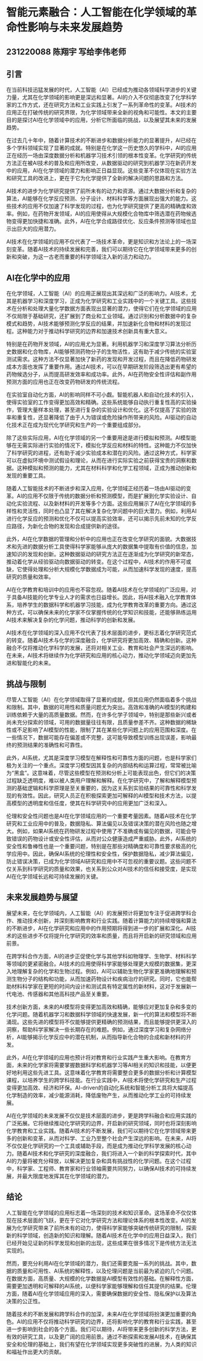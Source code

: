 # 智能元素融合：人工智能在化学领域的革命性影响与未来发展趋势
## 231220088 陈翔宇 写给李伟老师
## 引言
​	在当前科技迅猛发展的时代，人工智能（AI）已经成为推动各领域科学进步的关键力量，尤其在化学领域的影响更是深远和显著。AI的介入不仅彻底改变了化学科学家的工作方式，还在研究方法和工业实践上引发了一系列革命性的变革。AI技术的应用正在打破传统的研究界限，为化学领域带来全新的视角和可能性。本文的主要目的是探讨AI在化学领域中的应用，分析它所面临的挑战，以及展望其未来的发展趋势。

​	在过去几十年中，随着计算技术的不断进步和数据分析能力的显著提升，AI已经在多个学科领域实现了显著的成就。特别是在化学这一历史悠久的学科中，AI的应用正在经历一场由深度数据分析和机器学习技术引领的根本性变革。化学研究的传统方法正在被AI技术的普及和应用所改变，从数据驱动的研究到机器学习在新药开发中的应用，AI在化学领域的潜力和影响正日益显现。这些变革不仅体现在实验方法和研究工具的改进上，更在于它为化学提供了全新的解决问题的思路和方法。

​	AI技术的进步为化学研究提供了前所未有的动力和资源。通过大数据分析和复杂的算法，AI能够在化学反应预测、分子设计、材料科学等方面展现出强大的能力。这些技术的应用不仅加速了科学发现的过程，也为化学研究提供了更高的精确度和效率。例如，在药物开发领域，AI的应用使得从大规模化合物库中筛选潜在药物候选物变得更加快捷和准确。此外，AI在化学合成路径优化、反应条件预测等领域也显示出巨大的应用潜力。

​	AI技术在化学领域的应用不仅代表了一场技术革命，更是知识和方法论上的一场深刻变革。随着AI技术的持续发展和完善，我们可以期待它在化学领域带来更多的创新和突破，为这一古老而重要的科学领域注入新的活力和动力。

## AI在化学中的应用
​	在化学领域，人工智能（AI）的应用正展现出其深远和广泛的影响力。AI技术，尤其是机器学习和深度学习，正成为化学研究和工业实践中的一个关键工具。这些技术在分析和处理大量化学数据方面表现出显著的潜力，使得它们在化学领域的应用不仅局限于基础研究，还扩展到了商业和工业领域。通过识别和分析数据中的复杂模式和趋势，AI技术能够预测化学反应的结果，并加速新化合物和材料的发现过程。这种能力对于推动科学研究的边界和加速技术创新具有重大意义。

​	特别是在药物开发领域，AI的应用尤为显著。利用机器学习和深度学习算法分析历史数据和化合物库，AI能够预测药物分子的生物活性，这有助于减少传统的实验室测试需求。这种方法不仅显著加快了新药的发现和开发过程，而且在降低药物研发成本方面也发挥了重要作用。通过AI技术，可以在早期研发阶段筛选出更有希望的药物候选分子，从而提高研发效率和成功率。此外，AI在药物安全性评估和副作用预测方面的应用也正在改变药物研发的传统流程。

​	在实验室自动化方面，AI的影响同样不可小觑。智能机器人和自动化技术的引入，使得实验室的工作变得更加高效和精确。这些系统能够自动执行重复性高的实验操作，管理大量样本处理，甚至进行复杂的实验设计和优化。这不仅提高了实验的效率和重复性，还显著降低了由于人为错误或危险操作所带来的风险。AI驱动的自动化技术正在成为现代化学研究和生产的一个重要组成部分。

​	除了这些实际应用，AI在化学领域的另一个重要用途是进行模拟和预测。AI模型能够在无需实际进行实验的情况下，模拟化学反应和材料的特性。这种能力不仅加快了科学研究的进程，还有助于减少实验成本和潜在的风险。通过这种方式，科学家可以在虚拟环境中测试假设和理论，从而在进行实际实验之前获得宝贵的洞察和数据。这种模拟和预测的能力，尤其在材料科学和化学工程领域，正成为推动创新和发现的重要工具。

​	随着人工智能技术的不断进步和深入应用，化学领域正经历着一场由AI驱动的变革。AI的应用不仅限于传统的数据分析和预测模型，而是扩展到化学实验设计、自动化实验流程、以及新材料的开发等多个方面。这些应用展示了AI在化学领域的多样性和灵活性，同时也凸显了其在解决复杂化学问题中的巨大潜力。例如，利用AI进行化学反应的预测和优化不仅可以提高实验效率，还可以揭示先前未知的化学反应路径，为新化合物的发现和合成提供新的途径。

​	此外，AI在化学数据的管理和分析中的应用也正在改变化学研究的面貌。大数据技术和先进的数据分析工具使得科学家能够从庞大的数据集中提取有价值的信息，加速知识的发现和创新。这种数据驱动的研究方法正在逐渐成为化学研究的新常态，推动着化学从经验驱动向数据驱动的转变。在这个过程中，AI技术的作用不可或缺，它使得处理和分析大规模化学数据成为可能，从而加速科学发现的速度，提高研究的质量和效率。

​	AI在化学教育和培训中的应用也不容忽视。随着AI技术在化学领域的广泛应用，对于具备AI技能的化学专业人才的需求也日益增长。因此，将AI技术融入化学教育体系，培养学生的数据科学和机器学习技能，成为化学教育改革的重要方向。通过这种方式，可以确保未来的化学家不仅掌握传统的化学知识和技能，还能够熟练运用AI技术来解决复杂的化学问题，推动科学的创新和发展。

​	AI技术在化学领域的深入应用不仅代表了技术层面的进步，更标志着化学研究范式的转变。随着AI技术与化学的深度融合，化学研究将更加高效、精确和创新。这种融合不仅将推动化学科学的发展，还将对相关工业、教育和社会产生深远的影响。在未来，AI技术将继续作为化学研究和应用的核心动力，推动化学领域迈向更加先进和智能化的未来。

## 挑战与限制
​	尽管人工智能（AI）在化学领域取得了显著的成就，但其应用仍然面临着多个挑战和限制。其中，数据的可用性和质量问题尤为突出。高效和准确的AI模型的构建和训练依赖于大量的高质量数据。然而，在许多化学子领域中，特别是那些新兴或者尚未充分探索的领域，可用的数据量往往有限，且质量参差不齐。这种数据的稀缺性或不足影响了AI模型的性能，限制了其在某些化学问题上的应用范围和深度。在一些情况下，数据可能存在偏差或不完整，这可能导致模型训练出现误差，影响最终的预测结果的准确性和可靠性。

​	此外，AI系统，尤其是深度学习模型在解释性和可靠性方面的问题，也是科学家们极为关注的一个重点。深度学习模型因其复杂的内部结构和运算过程，常常被比喻为“黑盒”。这意味着，尽管这些模型在预测和分析上可能表现出色，但它们的决策过程缺乏透明度，难以被人类用户理解和解释。在化学研究中，了解和解释模型预测的基础逻辑和科学原理是至关重要的，因为这关系到实验结果的可靠性和科学发现的有效性。因此，研究人员正在积极探索更加可解释的AI模型和技术方法，以提高模型的透明度和信任度，使其在科学研究中的应用更加广泛和深入。

​	伦理和安全性问题也是AI在化学领域应用的一个重要考量因素。随着AI技术在化学研究和工业应用中的普及，数据隐私、算法偏见以及错误决策的潜在风险也随之增大。例如，如果AI系统在药物研发过程中使用了不准确或有偏见的数据，可能会导致错误的药物设计或安全性评估，从而对公众健康造成严重威胁。此外，AI系统的安全性和鲁棒性也是一个重要问题，特别是在那些对精确度和可靠性要求极高的化学应用中。因此，确保AI系统的伦理性和安全性，保护数据隐私，减少算法偏见，防止错误决策，已成为化学领域AI研究和应用中不可忽视的重要议题。这些问题不仅关系到科学研究的质量和效果，也关系到公众对AI技术的信任和接受度，是实现AI在化学领域长远和可持续发展的关键。

## 未来发展趋势与展望
​	展望未来，在化学领域内，人工智能（AI）的发展预计将更加专注于促进跨学科合作、推动技术创新，并深刻影响教育和行业实践。随着计算能力的持续增强和算法的不断进步，AI在化学研究和应用中的作用预期将得到进一步的扩展和深化。AI技术的这些进步不仅将提升化学研究的效率和质量，而且将开启新的研究领域和应用前景。

​	在跨学科合作方面，AI的进步正促使化学与其他学科如物理学、生物学、材料科学等领域的更紧密融合。AI技术的应用使得科学家能够处理更大规模的数据集，更深入地理解复杂的化学和生物过程。例如，AI可以辅助生物化学家更准确地理解和预测生物分子的结构和功能，从而加速药物设计和疾病治疗的研究。同时，它也能帮助材料科学家在更短的时间内设计和测试具有特定属性的新材料，这对于发展新一代电池、传感器和其他高科技产品至关重要。

​	技术创新方面，未来的AI模型将变得更加高效和精确，能够应对更加复杂和多变的化学问题。随着机器学习和数据科学领域的快速发展，新一代的算法和模型将不断涌现。这些先进的模型将不仅能够提供更精确的预测结果，而且能够提供更深入的洞察，帮助科学家解决一些长期存在的难题。例如，通过深度学习和复杂网络分析，AI能够揭示化学反应中的潜在机制，从而指导新化合物的合成和新材料的开发。

​	此外，AI在化学领域的应用也预计将对教育和行业实践产生重大影响。在教育方面，未来的化学家将需要掌握数据科学和机器学习等AI相关的知识和技能，以便更好地利用这些先进工具。这意味着化学教育将需要整合更多的数据分析和计算模型课程，以培养学生的跨学科技能。在行业实践中，AI技术将使化学研究和生产过程变得更加高效、经济和环保。AI-driven的自动化系统和智能分析工具将大幅提高化学制造的效率，减少能源消耗，降低废物产生，从而推动化学工业的可持续发展。

​	AI在化学领域的未来发展不仅仅是技术层面的进步，更是跨学科融合和应用实践的广泛拓展。它将继续推动化学研究的边界，开启新的研究领域，同时也将深刻影响化学教育和工业实践。随着AI技术的不断发展，我们可以期待它在化学领域带来更多的创新和变革，从而对科学、工业乃至整个社会产生深远的影响。在未来，AI将不仅仅是化学研究的一个工具或辅助手段，而是成为推动化学科学发展的核心动力。随着AI技术和化学研究的深度融合，我们将进入一个新的科学探索时代，其中AI的力量将被充分释放，以解决更加复杂和具有挑战性的化学问题。在这个过程中，科学家、工程师、教育家和行业领袖需要共同努力，以确保AI技术的可持续发展，并最大限度地发挥其在化学领域的潜力。

## 结论
​	人工智能在化学领域的应用标志着一场深刻的技术和知识革命。这场革命不仅仅体现在技术层面的飞跃，更在于它对化学研究方法和理论体系的根本性改变。AI的发展为化学研究带来了前所未有的动力，使得科学家能够突破传统研究的限制，探索新的科学领域，创造新的知识和理解。随着AI技术在化学中的应用日益深入，我们已经开始见证新的科学发现和创新的出现，这些成果在很多情况下是传统方法无法实现的。

​	然而，要充分利用AI在化学领域的潜力，我们还需要克服一系列的挑战。其中，数据的质量和可用性、AI系统的解释性，以及伦理问题是当前最为紧迫的几个问题。在数据方面，高质量、大规模的化学数据是AI模型有效性的基础。在解释性方面，需要更加透明和可解释的AI系统，以便科学家能够理解和信任其提供的结果。伦理方面，随着AI在化学领域应用的深入，需要确保数据的安全性、隐私保护以及算法决策的公正性。

​	随着技术的不断发展和跨学科合作的加深，未来AI在化学领域将扮演更加重要的角色。AI的应用不仅将推动科学研究的边界，还将影响化学的教育和行业实践，甚至进一步影响到社会的各个方面。我们可以期待，AI将带来更多创新的科学方法，更有效的研究工具，以及更广阔的应用前景。通过不断探索和发展AI技术，在确保其安全和伦理的基础上，我们有望在化学领域实现更多突破性的进展，为人类的知识和福祉作出更大的贡献。
